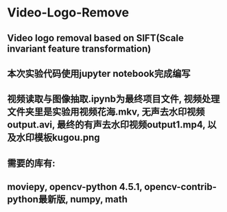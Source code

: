 # Video-Logo-Remove
## Video logo removal based on SIFT(Scale invariant feature transformation)
## 本次实验代码使用jupyter notebook完成编写
## 视频读取与图像抽取.ipynb为最终项目文件, 视频处理文件夹里是实验用视频花海.mkv, 无声去水印视频output.avi, 最终的有声去水印视频output1.mp4, 以及水印模板kugou.png
## 需要的库有:
## moviepy, opencv-python 4.5.1, opencv-contrib-python最新版, numpy, math
